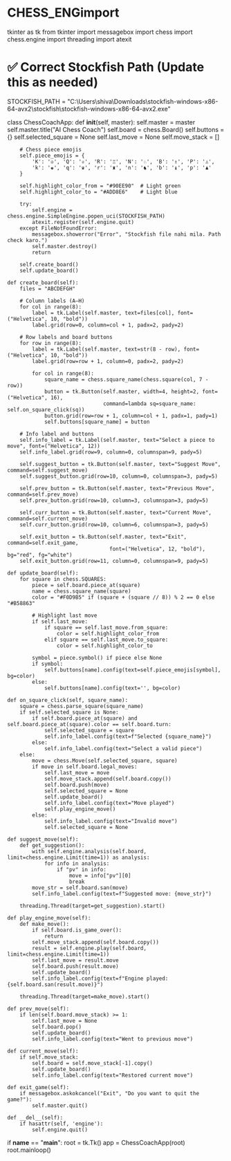 # CHESS_ENGimport 
tkinter as tk
from tkinter import messagebox
import chess
import chess.engine
import threading
import atexit

# ✅ Correct Stockfish Path (Update this as needed)
STOCKFISH_PATH = "C:\\Users\\shiva\\Downloads\\stockfish-windows-x86-64-avx2\\stockfish\\stockfish-windows-x86-64-avx2.exe"

class ChessCoachApp:
    def __init__(self, master):
        self.master = master
        self.master.title("AI Chess Coach")
        self.board = chess.Board()
        self.buttons = {}
        self.selected_square = None
        self.last_move = None
        self.move_stack = []

        # Chess piece emojis
        self.piece_emojis = {
            'K': '♔', 'Q': '♕', 'R': '♖', 'N': '♘', 'B': '♗', 'P': '♙',
            'k': '♚', 'q': '♛', 'r': '♜', 'n': '♞', 'b': '♝', 'p': '♟'
        }

        self.highlight_color_from = "#90EE90"  # Light green
        self.highlight_color_to = "#ADD8E6"    # Light blue

        try:
            self.engine = chess.engine.SimpleEngine.popen_uci(STOCKFISH_PATH)
            atexit.register(self.engine.quit)
        except FileNotFoundError:
            messagebox.showerror("Error", "Stockfish file nahi mila. Path check karo.")
            self.master.destroy()
            return

        self.create_board()
        self.update_board()

    def create_board(self):
        files = "ABCDEFGH"

        # Column labels (A–H)
        for col in range(8):
            label = tk.Label(self.master, text=files[col], font=("Helvetica", 10, "bold"))
            label.grid(row=0, column=col + 1, padx=2, pady=2)

        # Row labels and board buttons
        for row in range(8):
            label = tk.Label(self.master, text=str(8 - row), font=("Helvetica", 10, "bold"))
            label.grid(row=row + 1, column=0, padx=2, pady=2)

            for col in range(8):
                square_name = chess.square_name(chess.square(col, 7 - row))
                button = tk.Button(self.master, width=4, height=2, font=("Helvetica", 16),
                                   command=lambda sq=square_name: self.on_square_click(sq))
                button.grid(row=row + 1, column=col + 1, padx=1, pady=1)
                self.buttons[square_name] = button

        # Info label and buttons
        self.info_label = tk.Label(self.master, text="Select a piece to move", font=("Helvetica", 12))
        self.info_label.grid(row=9, column=0, columnspan=9, pady=5)

        self.suggest_button = tk.Button(self.master, text="Suggest Move", command=self.suggest_move)
        self.suggest_button.grid(row=10, column=0, columnspan=3, pady=5)

        self.prev_button = tk.Button(self.master, text="Previous Move", command=self.prev_move)
        self.prev_button.grid(row=10, column=3, columnspan=3, pady=5)

        self.curr_button = tk.Button(self.master, text="Current Move", command=self.current_move)
        self.curr_button.grid(row=10, column=6, columnspan=3, pady=5)

        self.exit_button = tk.Button(self.master, text="Exit", command=self.exit_game,
                                     font=("Helvetica", 12, "bold"), bg="red", fg="white")
        self.exit_button.grid(row=11, column=0, columnspan=9, pady=5)

    def update_board(self):
        for square in chess.SQUARES:
            piece = self.board.piece_at(square)
            name = chess.square_name(square)
            color = "#F0D9B5" if (square + (square // 8)) % 2 == 0 else "#B58863"

            # Highlight last move
            if self.last_move:
                if square == self.last_move.from_square:
                    color = self.highlight_color_from
                elif square == self.last_move.to_square:
                    color = self.highlight_color_to

            symbol = piece.symbol() if piece else None
            if symbol:
                self.buttons[name].config(text=self.piece_emojis[symbol], bg=color)
            else:
                self.buttons[name].config(text='', bg=color)

    def on_square_click(self, square_name):
        square = chess.parse_square(square_name)
        if self.selected_square is None:
            if self.board.piece_at(square) and self.board.piece_at(square).color == self.board.turn:
                self.selected_square = square
                self.info_label.config(text=f"Selected {square_name}")
            else:
                self.info_label.config(text="Select a valid piece")
        else:
            move = chess.Move(self.selected_square, square)
            if move in self.board.legal_moves:
                self.last_move = move
                self.move_stack.append(self.board.copy())
                self.board.push(move)
                self.selected_square = None
                self.update_board()
                self.info_label.config(text="Move played")
                self.play_engine_move()
            else:
                self.info_label.config(text="Invalid move")
                self.selected_square = None

    def suggest_move(self):
        def get_suggestion():
            with self.engine.analysis(self.board, limit=chess.engine.Limit(time=1)) as analysis:
                for info in analysis:
                    if "pv" in info:
                        move = info["pv"][0]
                        break
            move_str = self.board.san(move)
            self.info_label.config(text=f"Suggested move: {move_str}")

        threading.Thread(target=get_suggestion).start()

    def play_engine_move(self):
        def make_move():
            if self.board.is_game_over():
                return
            self.move_stack.append(self.board.copy())
            result = self.engine.play(self.board, limit=chess.engine.Limit(time=1))
            self.last_move = result.move
            self.board.push(result.move)
            self.update_board()
            self.info_label.config(text=f"Engine played: {self.board.san(result.move)}")

        threading.Thread(target=make_move).start()

    def prev_move(self):
        if len(self.board.move_stack) >= 1:
            self.last_move = None
            self.board.pop()
            self.update_board()
            self.info_label.config(text="Went to previous move")

    def current_move(self):
        if self.move_stack:
            self.board = self.move_stack[-1].copy()
            self.update_board()
            self.info_label.config(text="Restored current move")

    def exit_game(self):
        if messagebox.askokcancel("Exit", "Do you want to quit the game?"):
            self.master.quit()

    def __del__(self):
        if hasattr(self, 'engine'):
            self.engine.quit()

if __name__ == "__main__":
    root = tk.Tk()
    app = ChessCoachApp(root)
    root.mainloop()
